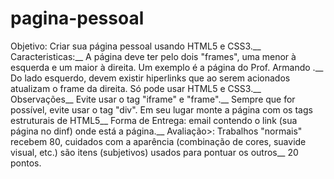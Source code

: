# pagina-pessoal
Objetivo: Criar sua página pessoal usando HTML5 e CSS3.__
Caracteristicas:__
A página deve ter pelo dois "frames", uma menor à esquerda e um maior à direita. Um exemplo é a página do Prof. Armando .__
Do lado esquerdo, devem existir hiperlinks que ao serem acionados atualizam o frame da direita. Só pode usar HTML5 e CSS3.__
Observações__
Evite usar o tag "iframe" e "frame".__
Sempre que for possível, evite usar o tag "div". Em seu lugar monte a página com os tags estruturais de HTML5__
Forma de Entrega: email contendo o link (sua página no dinf) onde está a página.__
Avaliação>: Trabalhos "normais" recebem 80, cuidados com a aparência (combinação de cores, suavide visual, etc.) são itens (subjetivos) usados para pontuar os outros__ 
20 pontos.